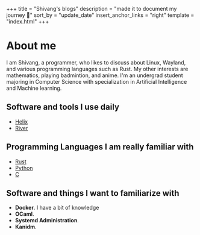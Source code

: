 +++
title = "Shivang's blogs"
description = "made it to document my journey 🤔"
sort_by = "update_date"
insert_anchor_links = "right"
template = "index.html"
+++

# About me

I am Shivang, a programmer, who likes to discuss about Linux, Wayland, and various programming languages
such as Rust. My other interests are mathematics, playing badmintion, and anime. I'm an undergrad student majoring in Computer Science
with specialization in Artificial Intelligence and Machine learning.


## Software and tools I use daily

- [Helix](https://helix-editor.com)
- [River](https://github.com/riverwm/river)
 
## Programming Languages I am really familiar with

- [Rust](https://rust-lang.org)
- [Python](https://www.python.org/)
- [C](https://en.wikipedia.org/wiki/C_(programming_language))


## Software and things I want to familiarize with

- **Docker**. I have a bit of knowledge
- **OCaml**. 
- **Systemd Administration**. 
- **Kanidm**. 

